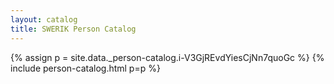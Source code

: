 ```yaml
---
layout: catalog
title: SWERIK Person Catalog
---
```

{% assign p = site.data._person-catalog.i-V3GjREvdYiesCjNn7quoGc %}
{% include person-catalog.html p=p %}

